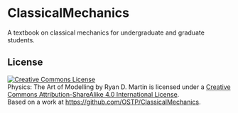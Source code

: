 # ClassicalMechanics
A textbook on classical mechanics for undergraduate and graduate students.

## License

<a rel="license" href="http://creativecommons.org/licenses/by-sa/4.0/"><img alt="Creative Commons License" style="border-width:0" src="https://i.creativecommons.org/l/by-sa/4.0/88x31.png" /></a><br /><span xmlns:dct="http://purl.org/dc/terms/" href="http://purl.org/dc/dcmitype/Text" property="dct:title" rel="dct:type">Physics: The Art of Modelling</span> by <span xmlns:cc="http://creativecommons.org/ns#" property="cc:attributionName">Ryan D. Martin</span> is licensed under a <a rel="license" href="http://creativecommons.org/licenses/by-sa/4.0/">Creative Commons Attribution-ShareAlike 4.0 International License</a>.<br />Based on a work at <a xmlns:dct="http://purl.org/dc/terms/" href="https://github.com/OSTP/ClassicalMechanics" rel="dct:source">https://github.com/OSTP/ClassicalMechanics</a>.
